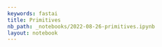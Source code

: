 ```yaml
---
keywords: fastai
title: Primitives
nb_path: _notebooks/2022-08-26-primitives.ipynb
layout: notebook
---
```


<!--
#################################################
### THIS FILE WAS AUTOGENERATED! DO NOT EDIT! ###
#################################################
# file to edit: _notebooks/2022-08-26-primitives.ipynb
-->

<div class="container" id="notebook-container">
        
</div>
 

